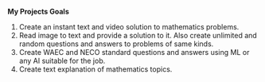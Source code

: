 **My Projects Goals**

1. Create an instant text and video solution to mathematics problems.
2. Read image to text and provide a solution to it. Also create unlimited and random
	questions and answers to problems of same kinds.
3. Create WAEC and NECO standard questions and answers using ML or any AI suitable for
	the job.
4. Create text explanation of mathematics topics.